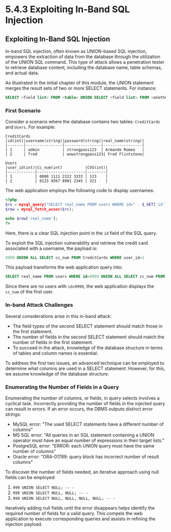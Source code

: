 # 5.4.3 Exploiting In-Band SQL Injection

## Exploiting In-Band SQL Injection

In-band SQL injection, often known as UNION-based SQL injection, empowers the extraction of data from the database through the utilization of the UNION SQL command. This type of attack allows a penetration tester to retrieve database content, including the database name, table schemas, and actual data.

As illustrated in the initial chapter of this module, the UNION statement merges the result sets of two or more SELECT statements. For instance:

```sql
SELECT <field list> FROM <table> UNION SELECT <field list> FROM <another table>;
```

### First Scenario

Consider a scenario where the database contains two tables: `CreditCards` and `Users`. For example:

```plaintext
CreditCards
|id(int)|username(string)|password(string)|real_name(string)|
|-------|----------------|----------------|-----------------|
| 1     | admin          | strongpass123  | Armando Romeo   |
| 2     | fred           | wowstrongpass123| Fred Flintstone|

Users
|user_id(int)|Cc_num(int)          |CVS(int)|
|------------|---------------------|--------|
| 1          | 0000 1111 2222 3333 | 123    |
| 2          | 0123 4567 8901 2345 | 321    |
```

The web application employs the following code to display usernames:

```php
<?php
$rs = mysql_query("SELECT real_name FROM users WHERE id=" . $_GET['id'] . ";");
$row = mysql_fetch_assoc($rc);

echo $row['real_name'];
?>
```

Here, there is a clear SQL injection point in the `id` field of the SQL query.

To exploit the SQL injection vulnerability and retrieve the credit card associated with a username, the payload is:

```sql
9999 UNION ALL SELECT cc_num FROM CreditCards WHERE user_id=1
```

This payload transforms the web application query into:

```sql
SELECT real_name FROM users WHERE id=9999 UNION ALL SELECT cc_num FROM CreditCards WHERE user_id=1;
```

Since there are no users with `id=9999`, the web application displays the `cc_num` of the first user.

### In-band Attack Challenges

Several considerations arise in this in-band attack:

* The field types of the second SELECT statement should match those in the first statement.
* The number of fields in the second SELECT statement should match the number of fields in the first statement.
* To succeed in the attack, knowledge of the database structure in terms of tables and column names is essential.

To address the first two issues, an advanced technique can be employed to determine what columns are used in a SELECT statement. However, for this, we assume knowledge of the database structure.

### Enumerating the Number of Fields in a Query

Enumerating the number of columns, or fields, in query selects involves a cyclical task. Incorrectly providing the number of fields in the injected query can result in errors. If an error occurs, the DBMS outputs distinct error strings:

* MySQL error: "The used SELECT statements have a different number of columns"
* MS SQL error: "All queries in an SQL statement containing a UNION operator must have an equal number of expressions in their target lists."
* PostgreSQL error: "ERROR: each UNION query must have the same number of columns"
* Oracle error: "ORA-01789: query block has incorrect number of result columns"

To discover the number of fields needed, an iterative approach using null fields can be employed:

1. `999 UNION SELECT NULL; -- -`
2. `999 UNION SELECT NULL, NULL; -- -`
3. `999 UNION SELECT NULL, NULL, NULL, NULL; -- -`

Iteratively adding null fields until the error disappears helps identify the required number of fields for a valid query. This compels the web application to execute corresponding queries and assists in refining the injection payload.

##
